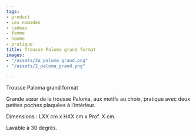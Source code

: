 ```yaml
---
tags:
- product
- Les nomades
- cadeau
- femme
- homme
- pratique
title: Trousse Paloma grand format
images:
- "/assets/2a_paloma_grand.png"
- "/assets/2_paloma_grand.png"

---
```

Trousse Paloma grand format

Grande sœur de la trousse Paloma, aux motifs au choix, pratique avec deux petites poches plaquées à l’intérieur.

Dimensions : LXX cm x HXX cm x Prof. X cm.

Lavable à 30 degrés.